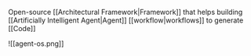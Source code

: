 Open-source [[Architectural Framework|Framework]] that helps building [[Artificially Intelligent Agent|Agent]] [[workflow|workflows]] to generate [[Code]]

![[agent-os.png]]